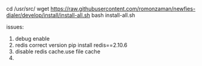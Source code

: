 cd /usr/src/
wget https://raw.githubusercontent.com/romonzaman/newfies-dialer/develop/install/install-all.sh
bash install-all.sh

issues:
1. debug enable
2. redis correct version
pip install redis==2.10.6
3. disable redis cache.use file cache
4. 
